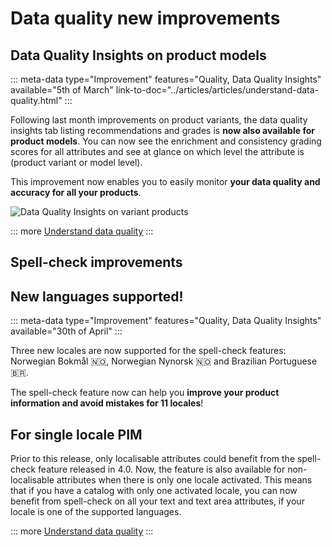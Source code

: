 # Data quality new improvements

## Data Quality Insights on product models
::: meta-data type="Improvement" features="Quality, Data Quality Insights" available="5th of March" link-to-doc="../articles/articles/understand-data-quality.html"
:::

Following last month improvements on product variants, the data quality insights tab listing recommendations and grades is **now also available for product models**. You can now see the enrichment and consistency grading scores for all attributes and see at glance on which level the attribute is (product variant or model level).

This improvement now enables you to easily monitor **your data quality and accuracy for all your products**.

![Data Quality Insights on variant products](../img/data-quality-variant-panel_2.png)

::: more
[Understand data quality](../articles/articles/understand-data-quality.html)
:::

## Spell-check improvements

## New languages supported!
::: meta-data type="Improvement" features="Quality, Data Quality Insights" available="30th of April"
:::

Three new locales are now supported for the spell-check features: Norwegian Bokmål 🇳🇴, Norwegian Nynorsk 🇳🇴 and Brazilian Portuguese 🇧🇷.

The spell-check feature now can help you **improve your product information and avoid mistakes for 11 locales**!

## For single locale PIM
Prior to this release, only localisable attributes could benefit from the spell-check feature released in 4.0. Now, the feature is also available for non-localisable attributes when there is only one locale activated. This means that if you have a catalog with only one activated locale, you can now benefit from spell-check on all your text and text area attributes, if your locale is one of the supported languages.

::: more
[Understand data quality](../articles/articles/understand-data-quality.html)
:::
